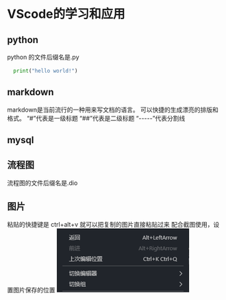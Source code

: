 #  VScode的学习和应用
## python
python 的文件后缀名是.py
```py
  print("hello world!")
```
## markdown
 markdown是当前流行的一种用来写文档的语言。
 可以快捷的生成漂亮的排版和格式。
 “#”代表是一级标题
 “##”代表是二级标题
 “-----”代表分割线
 ## mysql
 ## 流程图
 流程图的文件后缀名是.dio
 ## 图片
 粘贴的快捷键是
 ctrl+alt+v
 就可以把复制的图片直接粘贴过来
 配合截图使用，设置图片保存的位置
![](2020-06-01-17-28-40.png)